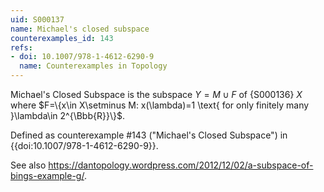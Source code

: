 ```yaml
---
uid: S000137
name: Michael's closed subspace
counterexamples_id: 143
refs:
- doi: 10.1007/978-1-4612-6290-9
  name: Counterexamples in Topology
---
```

Michael's Closed Subspace is the subspace $Y = M \cup F$ of {S000136} $X$ where
$F=\{x\in X\setminus M: x(\lambda)=1 \text{ for only finitely many }\lambda\in 2^{\Bbb{R}}\}$.

Defined as counterexample #143 ("Michael's Closed Subspace")
in {{doi:10.1007/978-1-4612-6290-9}}.

See also https://dantopology.wordpress.com/2012/12/02/a-subspace-of-bings-example-g/.
